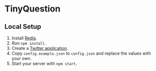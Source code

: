 # TinyQuestion

## Local Setup

1. Install [Redis](http://redis.io).
2. Run `npm install`.
3. Create a [Twitter application](https://dev.twitter.com).
4. Copy `config.example.json` to `config.json` and replace the values with your
   own.
5. Start your server with `npm start`.
